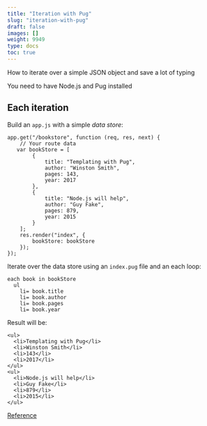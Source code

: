 ```yaml
---
title: "Iteration with Pug"
slug: "iteration-with-pug"
draft: false
images: []
weight: 9949
type: docs
toc: true
---
```


How to iterate over a simple JSON object and save a lot of typing

You need to have Node.js and Pug installed

## Each iteration
Build an `app.js` with a simple *data store*:

    app.get("/bookstore", function (req, res, next) {
        // Your route data
       var bookStore = [
            {
                title: "Templating with Pug",
                author: "Winston Smith",
                pages: 143,
                year: 2017        
            },
            {
                title: "Node.js will help",
                author: "Guy Fake",
                pages: 879,
                year: 2015        
            }
        ];
        res.render("index", {
            bookStore: bookStore
        });
    });

Iterate over the data store using an `index.pug` file and an each loop:

    each book in bookStore
      ul
        li= book.title
        li= book.author
        li= book.pages
        li= book.year

Result will be:

    
    <ul>
      <li>Templating with Pug</li>
      <li>Winston Smith</li>
      <li>143</li>
      <li>2017</li>
    </ul>
    <ul>
      <li>Node.js will help</li>
      <li>Guy Fake</li>
      <li>879</li>
      <li>2015</li>
    </ul>

[Reference](https://pugjs.org/language/iteration.html)

